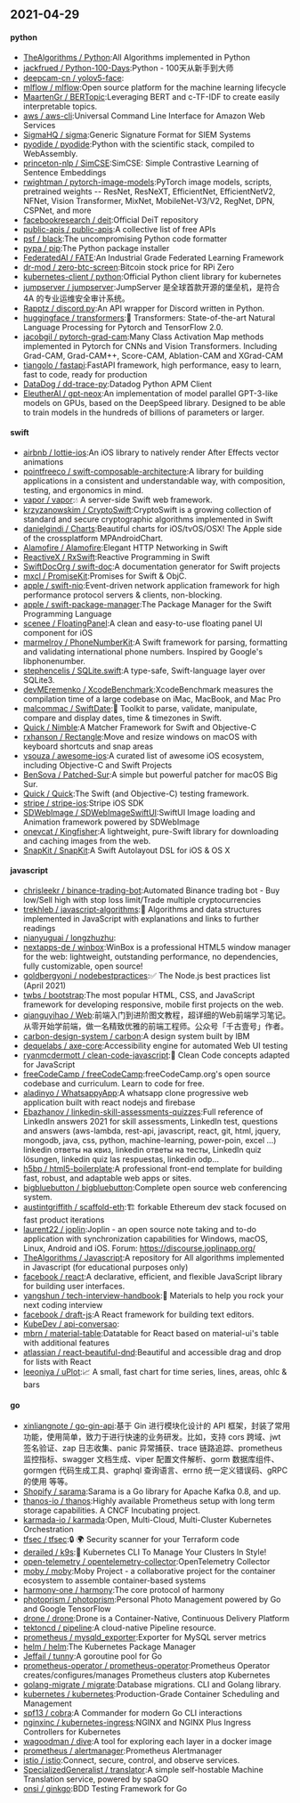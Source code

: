 ## 2021-04-29

#### python
* [TheAlgorithms / Python](https://github.com/TheAlgorithms/Python):All Algorithms implemented in Python
* [jackfrued / Python-100-Days](https://github.com/jackfrued/Python-100-Days):Python - 100天从新手到大师
* [deepcam-cn / yolov5-face](https://github.com/deepcam-cn/yolov5-face):
* [mlflow / mlflow](https://github.com/mlflow/mlflow):Open source platform for the machine learning lifecycle
* [MaartenGr / BERTopic](https://github.com/MaartenGr/BERTopic):Leveraging BERT and c-TF-IDF to create easily interpretable topics.
* [aws / aws-cli](https://github.com/aws/aws-cli):Universal Command Line Interface for Amazon Web Services
* [SigmaHQ / sigma](https://github.com/SigmaHQ/sigma):Generic Signature Format for SIEM Systems
* [pyodide / pyodide](https://github.com/pyodide/pyodide):Python with the scientific stack, compiled to WebAssembly.
* [princeton-nlp / SimCSE](https://github.com/princeton-nlp/SimCSE):SimCSE: Simple Contrastive Learning of Sentence Embeddings
* [rwightman / pytorch-image-models](https://github.com/rwightman/pytorch-image-models):PyTorch image models, scripts, pretrained weights -- ResNet, ResNeXT, EfficientNet, EfficientNetV2, NFNet, Vision Transformer, MixNet, MobileNet-V3/V2, RegNet, DPN, CSPNet, and more
* [facebookresearch / deit](https://github.com/facebookresearch/deit):Official DeiT repository
* [public-apis / public-apis](https://github.com/public-apis/public-apis):A collective list of free APIs
* [psf / black](https://github.com/psf/black):The uncompromising Python code formatter
* [pypa / pip](https://github.com/pypa/pip):The Python package installer
* [FederatedAI / FATE](https://github.com/FederatedAI/FATE):An Industrial Grade Federated Learning Framework
* [dr-mod / zero-btc-screen](https://github.com/dr-mod/zero-btc-screen):Bitcoin stock price for RPi Zero
* [kubernetes-client / python](https://github.com/kubernetes-client/python):Official Python client library for kubernetes
* [jumpserver / jumpserver](https://github.com/jumpserver/jumpserver):JumpServer 是全球首款开源的堡垒机，是符合 4A 的专业运维安全审计系统。
* [Rapptz / discord.py](https://github.com/Rapptz/discord.py):An API wrapper for Discord written in Python.
* [huggingface / transformers](https://github.com/huggingface/transformers):🤗
Transformers: State-of-the-art Natural Language Processing for Pytorch and TensorFlow 2.0.
* [jacobgil / pytorch-grad-cam](https://github.com/jacobgil/pytorch-grad-cam):Many Class Activation Map methods implemented in Pytorch for CNNs and Vision Transformers. Including Grad-CAM, Grad-CAM++, Score-CAM, Ablation-CAM and XGrad-CAM
* [tiangolo / fastapi](https://github.com/tiangolo/fastapi):FastAPI framework, high performance, easy to learn, fast to code, ready for production
* [DataDog / dd-trace-py](https://github.com/DataDog/dd-trace-py):Datadog Python APM Client
* [EleutherAI / gpt-neox](https://github.com/EleutherAI/gpt-neox):An implementation of model parallel GPT-3-like models on GPUs, based on the DeepSpeed library. Designed to be able to train models in the hundreds of billions of parameters or larger.

#### swift
* [airbnb / lottie-ios](https://github.com/airbnb/lottie-ios):An iOS library to natively render After Effects vector animations
* [pointfreeco / swift-composable-architecture](https://github.com/pointfreeco/swift-composable-architecture):A library for building applications in a consistent and understandable way, with composition, testing, and ergonomics in mind.
* [vapor / vapor](https://github.com/vapor/vapor):💧
A server-side Swift web framework.
* [krzyzanowskim / CryptoSwift](https://github.com/krzyzanowskim/CryptoSwift):CryptoSwift is a growing collection of standard and secure cryptographic algorithms implemented in Swift
* [danielgindi / Charts](https://github.com/danielgindi/Charts):Beautiful charts for iOS/tvOS/OSX! The Apple side of the crossplatform MPAndroidChart.
* [Alamofire / Alamofire](https://github.com/Alamofire/Alamofire):Elegant HTTP Networking in Swift
* [ReactiveX / RxSwift](https://github.com/ReactiveX/RxSwift):Reactive Programming in Swift
* [SwiftDocOrg / swift-doc](https://github.com/SwiftDocOrg/swift-doc):A documentation generator for Swift projects
* [mxcl / PromiseKit](https://github.com/mxcl/PromiseKit):Promises for Swift & ObjC.
* [apple / swift-nio](https://github.com/apple/swift-nio):Event-driven network application framework for high performance protocol servers & clients, non-blocking.
* [apple / swift-package-manager](https://github.com/apple/swift-package-manager):The Package Manager for the Swift Programming Language
* [scenee / FloatingPanel](https://github.com/scenee/FloatingPanel):A clean and easy-to-use floating panel UI component for iOS
* [marmelroy / PhoneNumberKit](https://github.com/marmelroy/PhoneNumberKit):A Swift framework for parsing, formatting and validating international phone numbers. Inspired by Google's libphonenumber.
* [stephencelis / SQLite.swift](https://github.com/stephencelis/SQLite.swift):A type-safe, Swift-language layer over SQLite3.
* [devMEremenko / XcodeBenchmark](https://github.com/devMEremenko/XcodeBenchmark):XcodeBenchmark measures the compilation time of a large codebase on iMac, MacBook, and Mac Pro
* [malcommac / SwiftDate](https://github.com/malcommac/SwiftDate):🐔
Toolkit to parse, validate, manipulate, compare and display dates, time & timezones in Swift.
* [Quick / Nimble](https://github.com/Quick/Nimble):A Matcher Framework for Swift and Objective-C
* [rxhanson / Rectangle](https://github.com/rxhanson/Rectangle):Move and resize windows on macOS with keyboard shortcuts and snap areas
* [vsouza / awesome-ios](https://github.com/vsouza/awesome-ios):A curated list of awesome iOS ecosystem, including Objective-C and Swift Projects
* [BenSova / Patched-Sur](https://github.com/BenSova/Patched-Sur):A simple but powerful patcher for macOS Big Sur.
* [Quick / Quick](https://github.com/Quick/Quick):The Swift (and Objective-C) testing framework.
* [stripe / stripe-ios](https://github.com/stripe/stripe-ios):Stripe iOS SDK
* [SDWebImage / SDWebImageSwiftUI](https://github.com/SDWebImage/SDWebImageSwiftUI):SwiftUI Image loading and Animation framework powered by SDWebImage
* [onevcat / Kingfisher](https://github.com/onevcat/Kingfisher):A lightweight, pure-Swift library for downloading and caching images from the web.
* [SnapKit / SnapKit](https://github.com/SnapKit/SnapKit):A Swift Autolayout DSL for iOS & OS X

#### javascript
* [chrisleekr / binance-trading-bot](https://github.com/chrisleekr/binance-trading-bot):Automated Binance trading bot - Buy low/Sell high with stop loss limit/Trade multiple cryptocurrencies
* [trekhleb / javascript-algorithms](https://github.com/trekhleb/javascript-algorithms):📝
Algorithms and data structures implemented in JavaScript with explanations and links to further readings
* [nianyuguai / longzhuzhu](https://github.com/nianyuguai/longzhuzhu):
* [nextapps-de / winbox](https://github.com/nextapps-de/winbox):WinBox is a professional HTML5 window manager for the web: lightweight, outstanding performance, no dependencies, fully customizable, open source!
* [goldbergyoni / nodebestpractices](https://github.com/goldbergyoni/nodebestpractices):✅
The Node.js best practices list (April 2021)
* [twbs / bootstrap](https://github.com/twbs/bootstrap):The most popular HTML, CSS, and JavaScript framework for developing responsive, mobile first projects on the web.
* [qianguyihao / Web](https://github.com/qianguyihao/Web):前端入门到进阶图文教程，超详细的Web前端学习笔记。从零开始学前端，做一名精致优雅的前端工程师。公众号「千古壹号」作者。
* [carbon-design-system / carbon](https://github.com/carbon-design-system/carbon):A design system built by IBM
* [dequelabs / axe-core](https://github.com/dequelabs/axe-core):Accessibility engine for automated Web UI testing
* [ryanmcdermott / clean-code-javascript](https://github.com/ryanmcdermott/clean-code-javascript):🛁
Clean Code concepts adapted for JavaScript
* [freeCodeCamp / freeCodeCamp](https://github.com/freeCodeCamp/freeCodeCamp):freeCodeCamp.org's open source codebase and curriculum. Learn to code for free.
* [aladinyo / WhatsappyApp](https://github.com/aladinyo/WhatsappyApp):A whatsapp clone progressive web application built with react nodejs and firebase
* [Ebazhanov / linkedin-skill-assessments-quizzes](https://github.com/Ebazhanov/linkedin-skill-assessments-quizzes):Full reference of LinkedIn answers 2021 for skill assessments, LinkedIn test, questions and answers (aws-lambda, rest-api, javascript, react, git, html, jquery, mongodb, java, css, python, machine-learning, power-poin, excel ...) linkedin ответы на квиз, linkedin ответы на тесты, LinkedIn quiz lösungen, linkedin quiz las respuestas, linkedin odp…
* [h5bp / html5-boilerplate](https://github.com/h5bp/html5-boilerplate):A professional front-end template for building fast, robust, and adaptable web apps or sites.
* [bigbluebutton / bigbluebutton](https://github.com/bigbluebutton/bigbluebutton):Complete open source web conferencing system.
* [austintgriffith / scaffold-eth](https://github.com/austintgriffith/scaffold-eth):🏗
forkable Ethereum dev stack focused on fast product iterations
* [laurent22 / joplin](https://github.com/laurent22/joplin):Joplin - an open source note taking and to-do application with synchronization capabilities for Windows, macOS, Linux, Android and iOS. Forum: https://discourse.joplinapp.org/
* [TheAlgorithms / Javascript](https://github.com/TheAlgorithms/Javascript):A repository for All algorithms implemented in Javascript (for educational purposes only)
* [facebook / react](https://github.com/facebook/react):A declarative, efficient, and flexible JavaScript library for building user interfaces.
* [yangshun / tech-interview-handbook](https://github.com/yangshun/tech-interview-handbook):💯
Materials to help you rock your next coding interview
* [facebook / draft-js](https://github.com/facebook/draft-js):A React framework for building text editors.
* [KubeDev / api-conversao](https://github.com/KubeDev/api-conversao):
* [mbrn / material-table](https://github.com/mbrn/material-table):Datatable for React based on material-ui's table with additional features
* [atlassian / react-beautiful-dnd](https://github.com/atlassian/react-beautiful-dnd):Beautiful and accessible drag and drop for lists with React
* [leeoniya / uPlot](https://github.com/leeoniya/uPlot):📈
A small, fast chart for time series, lines, areas, ohlc & bars

#### go
* [xinliangnote / go-gin-api](https://github.com/xinliangnote/go-gin-api):基于 Gin 进行模块化设计的 API 框架，封装了常用功能，使用简单，致力于进行快速的业务研发。比如，支持 cors 跨域、jwt 签名验证、zap 日志收集、panic 异常捕获、trace 链路追踪、prometheus 监控指标、swagger 文档生成、viper 配置文件解析、gorm 数据库组件、gormgen 代码生成工具、graphql 查询语言、errno 统一定义错误码、gRPC 的使用 等等。
* [Shopify / sarama](https://github.com/Shopify/sarama):Sarama is a Go library for Apache Kafka 0.8, and up.
* [thanos-io / thanos](https://github.com/thanos-io/thanos):Highly available Prometheus setup with long term storage capabilities. A CNCF Incubating project.
* [karmada-io / karmada](https://github.com/karmada-io/karmada):Open, Multi-Cloud, Multi-Cluster Kubernetes Orchestration
* [tfsec / tfsec](https://github.com/tfsec/tfsec):🔒
🌍
Security scanner for your Terraform code
* [derailed / k9s](https://github.com/derailed/k9s):🐶
Kubernetes CLI To Manage Your Clusters In Style!
* [open-telemetry / opentelemetry-collector](https://github.com/open-telemetry/opentelemetry-collector):OpenTelemetry Collector
* [moby / moby](https://github.com/moby/moby):Moby Project - a collaborative project for the container ecosystem to assemble container-based systems
* [harmony-one / harmony](https://github.com/harmony-one/harmony):The core protocol of harmony
* [photoprism / photoprism](https://github.com/photoprism/photoprism):Personal Photo Management powered by Go and Google TensorFlow
* [drone / drone](https://github.com/drone/drone):Drone is a Container-Native, Continuous Delivery Platform
* [tektoncd / pipeline](https://github.com/tektoncd/pipeline):A cloud-native Pipeline resource.
* [prometheus / mysqld_exporter](https://github.com/prometheus/mysqld_exporter):Exporter for MySQL server metrics
* [helm / helm](https://github.com/helm/helm):The Kubernetes Package Manager
* [Jeffail / tunny](https://github.com/Jeffail/tunny):A goroutine pool for Go
* [prometheus-operator / prometheus-operator](https://github.com/prometheus-operator/prometheus-operator):Prometheus Operator creates/configures/manages Prometheus clusters atop Kubernetes
* [golang-migrate / migrate](https://github.com/golang-migrate/migrate):Database migrations. CLI and Golang library.
* [kubernetes / kubernetes](https://github.com/kubernetes/kubernetes):Production-Grade Container Scheduling and Management
* [spf13 / cobra](https://github.com/spf13/cobra):A Commander for modern Go CLI interactions
* [nginxinc / kubernetes-ingress](https://github.com/nginxinc/kubernetes-ingress):NGINX and NGINX Plus Ingress Controllers for Kubernetes
* [wagoodman / dive](https://github.com/wagoodman/dive):A tool for exploring each layer in a docker image
* [prometheus / alertmanager](https://github.com/prometheus/alertmanager):Prometheus Alertmanager
* [istio / istio](https://github.com/istio/istio):Connect, secure, control, and observe services.
* [SpecializedGeneralist / translator](https://github.com/SpecializedGeneralist/translator):A simple self-hostable Machine Translation service, powered by spaGO
* [onsi / ginkgo](https://github.com/onsi/ginkgo):BDD Testing Framework for Go
